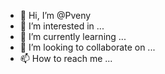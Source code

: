 - 👋 Hi, I’m @Pveny
- 👀 I’m interested in ...
- 🌱 I’m currently learning ...
- 💞️ I’m looking to collaborate on ...
- 📫 How to reach me ...

<!---
Pveny/Pveny is a ✨ special ✨ repository because its `README.md` (this file) appears on your GitHub profile.
You can click the Preview link to take a look at your changes.
--->
